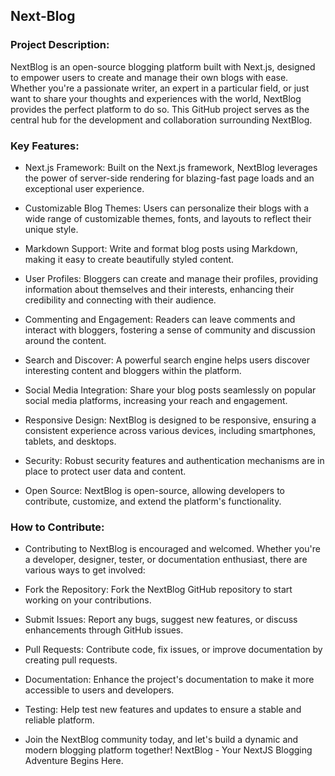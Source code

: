 ## Next-Blog
### Project Description:
NextBlog is an open-source blogging platform built with Next.js, designed to empower users to create and manage their own blogs with ease. Whether you're a passionate writer, an expert in a particular field, or just want to share your thoughts and experiences with the world, NextBlog provides the perfect platform to do so. This GitHub project serves as the central hub for the development and collaboration surrounding NextBlog.

### Key Features:

* Next.js Framework: Built on the Next.js framework, NextBlog leverages the power of server-side rendering for blazing-fast page loads and an exceptional user experience.

* Customizable Blog Themes: Users can personalize their blogs with a wide range of customizable themes, fonts, and layouts to reflect their unique style.

* Markdown Support: Write and format blog posts using Markdown, making it easy to create beautifully styled content.

* User Profiles: Bloggers can create and manage their profiles, providing information about themselves and their interests, enhancing their credibility and connecting with their audience.

* Commenting and Engagement: Readers can leave comments and interact with bloggers, fostering a sense of community and discussion around the content.

* Search and Discover: A powerful search engine helps users discover interesting content and bloggers within the platform.

* Social Media Integration: Share your blog posts seamlessly on popular social media platforms, increasing your reach and engagement.

* Responsive Design: NextBlog is designed to be responsive, ensuring a consistent experience across various devices, including smartphones, tablets, and desktops.

* Security: Robust security features and authentication mechanisms are in place to protect user data and content.

* Open Source: NextBlog is open-source, allowing developers to contribute, customize, and extend the platform's functionality.

### How to Contribute:
* Contributing to NextBlog is encouraged and welcomed. Whether you're a developer, designer, tester, or documentation enthusiast, there are various ways to get involved:

* Fork the Repository: Fork the NextBlog GitHub repository to start working on your contributions.

* Submit Issues: Report any bugs, suggest new features, or discuss enhancements through GitHub issues.

* Pull Requests: Contribute code, fix issues, or improve documentation by creating pull requests.

* Documentation: Enhance the project's documentation to make it more accessible to users and developers.

* Testing: Help test new features and updates to ensure a stable and reliable platform.

* Join the NextBlog community today, and let's build a dynamic and modern blogging platform together! NextBlog - Your NextJS Blogging Adventure Begins Here.






